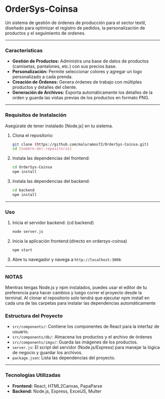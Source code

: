 # OrderSys-Coinsa

Un sistema de gestión de órdenes de producción para el sector textil, diseñado para optimizar el registro de pedidos, la personalización de productos y el seguimiento de ordenes.

---

### Características

* **Gestión de Productos:** Administra una base de datos de productos (camisetas, pantalones, etc.) con sus precios base.
* **Personalización:** Permite seleccionar colores y agregar un logo personalizado a cada prenda.
* **Creación de Órdenes:** Genera órdenes de trabajo con múltiples productos y detalles del cliente.
* **Generación de Archivos:** Exporta automáticamente los detalles de la orden y guarda las vistas previas de los productos en formato PNG.

---

### Requisitos de Instalación

Asegúrate de tener instalado [Node.js] en tu sistema.

1.  Clona el repositorio:
    ```bash
    git clone (https://github.com/maluramos72/OrderSys-Coinsa.git)
    cd [nombre-del-repositorio]
    ```

2.  Instala las dependencias del frontend:
    ```bash
    cd OrderSys-Coinsa
    npm install
    ```
3.  Instala las dependencias del backend:
    ```bash
    cd backend
    npm install
    ```

---

### Uso 

1.  Inicia el servidor backend: (cd backend)
    ```bash
    node server.js
    ```
2.  Inicia la aplicación frontend:(directo en ordersys-coinsa)
    ```bash
    npm start
    ```
3.  Abre tu navegador y navega a `http://localhost:3000`.

---

### NOTAS
Mientras tengas Node.js y npm instalados, puedes usar el editor de tu preferencia para hacer cambios y luego correr el proyecto desde la terminal.
Al clonar el repositorio solo tendrá que ejecutar npm install en cada una de las carpetas para instalar las dependencias automáticamente

### Estructura del Proyecto 

-   `src/components/`: Contiene los componentes de React para la interfaz de usuario.
-   `src/components/db/`: Almacena los productos  y el archivo de órdenes 
-   `src/components/imgs/`: Guarda las imágenes de los productos.
-   `server.js`: El script del servidor (Node.js/Express) para manejar la lógica de negocio y guardar los archivos.
-   `package.json`: Lista las dependencias del proyecto.

---

### Tecnologías Utilizadas 

* **Frontend:** React, HTML2Canvas, PapaParse
* **Backend:** Node.js, Express, ExcelJS, Multer
